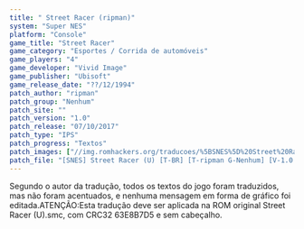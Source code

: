 ```yaml
---
title: " Street Racer (ripman)"
system: "Super NES"
platform: "Console"
game_title: "Street Racer"
game_category: "Esportes / Corrida de automóveis"
game_players: "4"
game_developer: "Vivid Image"
game_publisher: "Ubisoft"
game_release_date: "??/12/1994"
patch_author: "ripman"
patch_group: "Nenhum"
patch_site: ""
patch_version: "1.0"
patch_release: "07/10/2017"
patch_type: "IPS"
patch_progress: "Textos"
patch_images: ["//img.romhackers.org/traducoes/%5BSNES%5D%20Street%20Racer%20-%20ripman%20-%201.png","//img.romhackers.org/traducoes/%5BSNES%5D%20Street%20Racer%20-%20ripman%20-%202.png","//img.romhackers.org/traducoes/%5BSNES%5D%20Street%20Racer%20-%20ripman%20-%203.png"]
patch_file: "[SNES] Street Racer (U) [T-BR] [T-ripman G-Nenhum] [V-1.0 A-2017].7zS"
---
```

Segundo o autor da tradução, todos os textos do jogo foram traduzidos, mas não foram acentuados, e nenhuma mensagem em forma de gráfico foi editada.ATENÇÃO:Esta tradução deve ser aplicada na ROM original Street Racer (U).smc, com CRC32 63E8B7D5 e sem cabeçalho.
